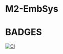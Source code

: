 # M2-EmbSys
# BADGES
[![CI](https://github.com/SudheeraDasari/M2-EmbSys/actions/workflows/main.yml/badge.svg)](https://github.com/SudheeraDasari/M2-EmbSys/actions/workflows/main.yml)
